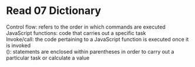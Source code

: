 # Read 07 Dictionary

Control flow: refers to the order in which commands are executed  
JavaScript functions: code that carries out a specific task  
Invoke/call: the code pertaining to a JavaScript function is executed once it is invoked  
(): statements are enclosed within parentheses in order to carry out a particular task or calculate a value  